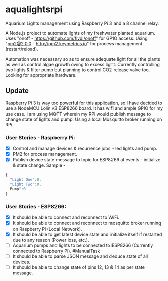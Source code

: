 # aqualightsrpi

Aquarium Lights management using Raspberry Pi 3 and a 8 channel relay.

A Node.js project to automate lights of my freshwater planted aquarium. Uses "onoff - https://github.com/fivdi/onoff" for GPIO access. Using "pm2@2.0.0 - http://pm2.keymetrics.io" for process management (restart/reload).

Automation was necessary so as to ensure adequate light for all the plants as well as control algae growth owing to excess light. Currently controlling two lights & filter pump but planning to control CO2 release valve too. Looking for appropriate hardware.

## Update
Raspberry Pi 3 is way too powerful for this application, so I have decided to use a NodeMCU Lolin v3 ESP8266 board. It has wifi and ample GPIO for my use case. I am using MQTT wherein my RPi would publish message to change state of lights and pump.
Using a local Mosquitto broker running on RPi.

### User Stories - Raspberry Pi:
* [x] Control and manage devices & recurrence jobs - led lights and pump.
* [x] PM2 for process management.
* [x] Publish device state message to topic for ESP8266 at events - initialize & state change. Sample -

```js
{
  "Light One":0,
  "Light Two":0,
  Pump":0
}
```


### User Stories - ESP8266:
* [x] It should be able to connect and reconnect to WiFi.
* [x] It should be able to connect and reconnect to mosquitto broker running on Raspberry Pi (Local Network).
* [x] It should be able to get latest device state and initialize itself if restarted due to any reason (Power loss, etc.).
* [ ] Aquarium pumps and lights to be connected to ESP8266 (Currently connected to Raspberry Pi). #ManualTask
* [ ] It should be able to parse JSON message and deduce state of all devices.
* [ ] It should be able to change state of pins 12, 13 & 14 as per state message.
